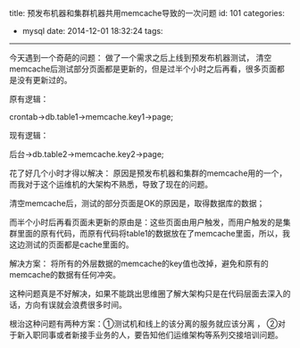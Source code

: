 title: 预发布机器和集群机器共用memcache导致的一次问题
id: 101
categories:
  - mysql
date: 2014-12-01 18:32:24
tags:
---

今天遇到一个奇葩的问题： 做了一个需求之后上线到预发布机器测试， 清空memcache后测试部分页面都是更新的，但是过半个小时之后再看，很多页面都是没有更新过的。

原有逻辑：

crontab-&gt;db.table1-&gt;memcache.key1-&gt;page;

现有逻辑：

后台-&gt;db.table2-&gt;memcache.key2-&gt;page;

花了好几个小时才得以解决： 原因是预发布机器和集群的memcache用的一个，而我对于这个运维机的大架构不熟悉，导致了现在的问题。

清空memcache后，测试的部分页面是OK的原因是，取得数据库的数据；

而半个小时后再看页面未更新的原由是：这些页面由用户触发，而用户触发的是集群里面的原有代码，而原有代码将table1的数据放在了memcache里面，所以，我这边测试的页面都是cache里面的。

解决方案： 将所有的外层数据的memcache的key值也改掉，避免和原有的memcache的数据有任何冲突。

这种问题真是不好解决，如果不能跳出思维圈了解大架构只是在代码层面去深入的话，方向有误就会浪费很多时间。

根治这种问题有两种方案：①测试机和线上的该分离的服务就应该分离 ， ②对于新入职同事或者新接手业务的人，要告知他们运维架构等系列交接培训问题。